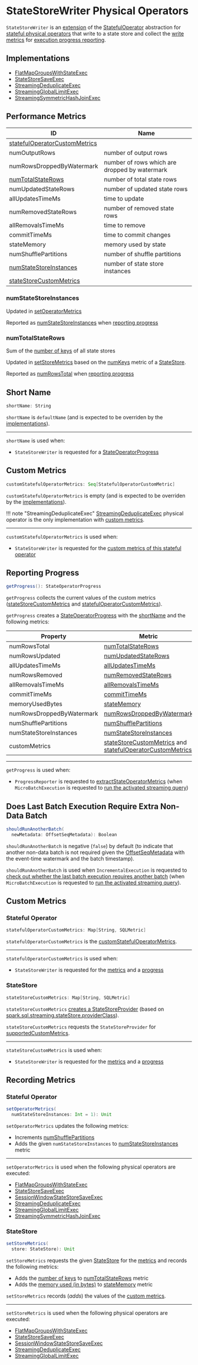 # StateStoreWriter Physical Operators

`StateStoreWriter` is an [extension](#contract) of the [StatefulOperator](StatefulOperator.md) abstraction for [stateful physical operators](#implementations) that write to a state store and collect the [write metrics](#metrics) for [execution progress reporting](#getProgress).

## Implementations

* [FlatMapGroupsWithStateExec](FlatMapGroupsWithStateExec.md)
* [StateStoreSaveExec](StateStoreSaveExec.md)
* [StreamingDeduplicateExec](StreamingDeduplicateExec.md)
* [StreamingGlobalLimitExec](StreamingGlobalLimitExec.md)
* [StreamingSymmetricHashJoinExec](StreamingSymmetricHashJoinExec.md)

## <span id="metrics"> Performance Metrics

ID | Name
---------|----------
 [statefulOperatorCustomMetrics](#statefulOperatorCustomMetrics) |
 numOutputRows | number of output rows
 numRowsDroppedByWatermark | number of rows which are dropped by watermark
 [numTotalStateRows](#numTotalStateRows) | number of total state rows
 numUpdatedStateRows | number of updated state rows
 allUpdatesTimeMs | time to update
 numRemovedStateRows | number of removed state rows
 allRemovalsTimeMs | time to remove
 commitTimeMs | time to commit changes
 stateMemory | memory used by state
 numShufflePartitions | number of shuffle partitions
 [numStateStoreInstances](#numStateStoreInstances) | number of state store instances
 [stateStoreCustomMetrics](#stateStoreCustomMetrics) |

### <span id="numStateStoreInstances"> numStateStoreInstances

Updated in [setOperatorMetrics](#setOperatorMetrics)

Reported as [numStateStoreInstances](../monitoring/StateOperatorProgress.md#numStateStoreInstances) when [reporting progress](#getProgress)

### <span id="numTotalStateRows"> numTotalStateRows

Sum of the [number of keys](../stateful-stream-processing/StateStoreMetrics.md#numKeys) of all state stores

Updated in [setStoreMetrics](#setStoreMetrics) based on the [numKeys](../stateful-stream-processing/StateStoreMetrics.md#numKeys) metric of a [StateStore](../stateful-stream-processing/StateStore.md).

Reported as [numRowsTotal](../monitoring/StateOperatorProgress.md#numRowsTotal) when [reporting progress](#getProgress)

## <span id="shortName"> Short Name

```scala
shortName: String
```

`shortName` is `defaultName` (and is expected to be overriden by the [implementations](#implementations)).

---

`shortName` is used when:

* `StateStoreWriter` is requested for a [StateOperatorProgress](#getProgress)

## <span id="customStatefulOperatorMetrics"> Custom Metrics

```scala
customStatefulOperatorMetrics: Seq[StatefulOperatorCustomMetric]
```

`customStatefulOperatorMetrics` is empty (and is expected to be overriden by the [implementations](#implementations)).

!!! note "StreamingDeduplicateExec"
    [StreamingDeduplicateExec](StreamingDeduplicateExec.md) physical operator is the only implementation with [custom metrics](StreamingDeduplicateExec.md#customStatefulOperatorMetrics).

---

`customStatefulOperatorMetrics` is used when:

* `StateStoreWriter` is requested for the [custom metrics of this stateful operator](#statefulOperatorCustomMetrics)

## <span id="getProgress"> Reporting Progress

```scala
getProgress(): StateOperatorProgress
```

`getProgress` collects the current values of the custom metrics ([stateStoreCustomMetrics](#stateStoreCustomMetrics) and [statefulOperatorCustomMetrics](#statefulOperatorCustomMetrics)).

`getProgress` creates a [StateOperatorProgress](../monitoring/StateOperatorProgress.md) with the [shortName](#shortName) and the following metrics:

Property | Metric
---------|-------
 numRowsTotal | [numTotalStateRows](#numTotalStateRows)
 numRowsUpdated | [numUpdatedStateRows](#numUpdatedStateRows)
 allUpdatesTimeMs | [allUpdatesTimeMs](#allUpdatesTimeMs)
 numRowsRemoved | [numRemovedStateRows](#numRemovedStateRows)
 allRemovalsTimeMs | [allRemovalsTimeMs](#allRemovalsTimeMs)
 commitTimeMs | [commitTimeMs](#commitTimeMs)
 memoryUsedBytes | [stateMemory](#stateMemory)
 numRowsDroppedByWatermark | [numRowsDroppedByWatermark](#numRowsDroppedByWatermark)
 numShufflePartitions | [numShufflePartitions](#numShufflePartitions)
 numStateStoreInstances | [numStateStoreInstances](#numStateStoreInstances)
 customMetrics | [stateStoreCustomMetrics](#stateStoreCustomMetrics) and [statefulOperatorCustomMetrics](#statefulOperatorCustomMetrics)

---

`getProgress` is used when:

* `ProgressReporter` is requested to [extractStateOperatorMetrics](../monitoring/ProgressReporter.md#extractStateOperatorMetrics) (when `MicroBatchExecution` is requested to [run the activated streaming query](../micro-batch-execution/MicroBatchExecution.md#runActivatedStream))

## <span id="shouldRunAnotherBatch"> Does Last Batch Execution Require Extra Non-Data Batch

```scala
shouldRunAnotherBatch(
  newMetadata: OffsetSeqMetadata): Boolean
```

`shouldRunAnotherBatch` is negative (`false`) by default (to indicate that another non-data batch is not required given the [OffsetSeqMetadata](../OffsetSeqMetadata.md) with the event-time watermark and the batch timestamp).

`shouldRunAnotherBatch` is used when `IncrementalExecution` is requested to [check out whether the last batch execution requires another batch](../IncrementalExecution.md#shouldRunAnotherBatch) (when `MicroBatchExecution` is requested to [run the activated streaming query](../micro-batch-execution/MicroBatchExecution.md#runActivatedStream)).

## Custom Metrics

### <span id="statefulOperatorCustomMetrics"> Stateful Operator

```scala
statefulOperatorCustomMetrics: Map[String, SQLMetric]
```

`statefulOperatorCustomMetrics` is the [customStatefulOperatorMetrics](#customStatefulOperatorMetrics).

---

`statefulOperatorCustomMetrics` is used when:

* `StateStoreWriter` is requested for the [metrics](#metrics) and a [progress](#getProgress)

### <span id="stateStoreCustomMetrics"> StateStore

```scala
stateStoreCustomMetrics: Map[String, SQLMetric]
```

`stateStoreCustomMetrics` [creates a StateStoreProvider](../stateful-stream-processing/StateStoreProvider.md#create) (based on [spark.sql.streaming.stateStore.providerClass](../configuration-properties.md#spark.sql.streaming.stateStore.providerClass)).

`stateStoreCustomMetrics` requests the `StateStoreProvider` for [supportedCustomMetrics](../stateful-stream-processing/StateStoreProvider.md#supportedCustomMetrics).

---

`stateStoreCustomMetrics` is used when:

* `StateStoreWriter` is requested for the [metrics](#metrics) and a [progress](#getProgress)

## Recording Metrics

### <span id="setOperatorMetrics"> Stateful Operator

```scala
setOperatorMetrics(
  numStateStoreInstances: Int = 1): Unit
```

`setOperatorMetrics` updates the following metrics:

* Increments [numShufflePartitions](#numShufflePartitions)
* Adds the given `numStateStoreInstances` to [numStateStoreInstances](#numStateStoreInstances) metric

---

`setOperatorMetrics` is used when the following physical operators are executed:

* [FlatMapGroupsWithStateExec](FlatMapGroupsWithStateExec.md#processDataWithPartition)
* [StateStoreSaveExec](StateStoreSaveExec.md)
* [SessionWindowStateStoreSaveExec](SessionWindowStateStoreSaveExec.md)
* [StreamingDeduplicateExec](StreamingDeduplicateExec.md)
* [StreamingGlobalLimitExec](StreamingGlobalLimitExec.md)
* [StreamingSymmetricHashJoinExec](StreamingSymmetricHashJoinExec.md#processPartitions)

### <span id="setStoreMetrics"> StateStore

```scala
setStoreMetrics(
  store: StateStore): Unit
```

`setStoreMetrics` requests the given [StateStore](../stateful-stream-processing/StateStore.md) for the [metrics](../stateful-stream-processing/StateStore.md#metrics) and records the following metrics:

* Adds the [number of keys](../stateful-stream-processing/StateStoreMetrics.md#numKeys) to [numTotalStateRows](#numTotalStateRows) metric
* Adds the [memory used (in bytes)](../stateful-stream-processing/StateStoreMetrics.md#memoryUsedBytes) to [stateMemory](#stateMemory) metric

`setStoreMetrics` records (_adds_) the values of the [custom metrics](../stateful-stream-processing/StateStoreMetrics.md#customMetrics).

---

`setStoreMetrics` is used when the following physical operators are executed:

* [FlatMapGroupsWithStateExec](FlatMapGroupsWithStateExec.md#processDataWithPartition)
* [StateStoreSaveExec](StateStoreSaveExec.md)
* [SessionWindowStateStoreSaveExec](SessionWindowStateStoreSaveExec.md)
* [StreamingDeduplicateExec](StreamingDeduplicateExec.md)
* [StreamingGlobalLimitExec](StreamingGlobalLimitExec.md)
